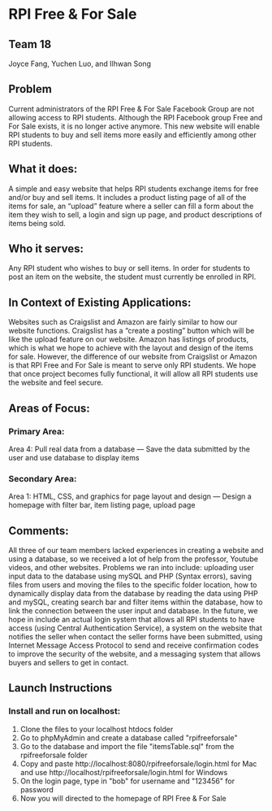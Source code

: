 # RPI Free & For Sale

## Team 18
Joyce Fang, Yuchen Luo, and Ilhwan Song

## Problem
Current administrators of the RPI Free & For Sale Facebook Group are not allowing access to RPI students. Although the RPI Facebook group Free and For Sale exists, it is no longer active anymore. This new website will enable RPI students to buy and sell items more easily and efficiently among other RPI students.

## What it does:
A simple and easy website that helps RPI students exchange items for free and/or buy and sell items. It includes a product listing page of all of the items for sale, an “upload” feature where a seller can fill a form about the item they wish to sell, a login and sign up page, and product descriptions of items being sold.

## Who it serves:
Any RPI student who wishes to buy or sell items. In order for students to post an item on the website, the student must currently be enrolled in RPI.

## In Context of Existing Applications:
Websites such as Craigslist and Amazon are fairly similar to how our website functions. Craigslist has a “create a posting” button which will be like the upload feature on our website. Amazon has listings of products, which is what we hope to achieve with the layout and design of the items for sale. However, the difference of our website from Craigslist or Amazon is that RPI Free and For Sale is meant to serve only RPI students. We hope that once project becomes fully functional, it will allow all RPI students use the website and feel secure.

## Areas of Focus:
### Primary Area:
Area 4: Pull real data from a database — Save the data submitted by the user and use database to display items
### Secondary Area:
Area 1: HTML, CSS, and graphics for page layout and design — Design a homepage with filter bar, item listing page, upload page

## Comments:
All three of our team members lacked experiences in creating a website and using a database, so we received a lot of help from the professor, Youtube videos, and other websites. Problems we ran into include: uploading user input data to the database using mySQL and PHP (Syntax errors), saving files from users and moving the files to the specific folder location, how to dynamically display data from the database by reading the data using PHP and mySQL, creating search bar and filter items within the database, how to link the connection between the user input and database. 
In the future, we hope in include an actual login system that allows all RPI students to have access (using Central Authentication Service), a system on the website that notifies the seller when contact the seller forms have been submitted, using Internet Message Access Protocol to send and receive confirmation codes to improve the security of the website, and a messaging system that allows buyers and sellers to get in contact.

## Launch Instructions

### Install and run on localhost:
1. Clone the files to your localhost htdocs folder
2. Go to phpMyAdmin and create a database called "rpifreeforsale"
3. Go to the database and import the file "itemsTable.sql" from the rpifreeforsale folder
4. Copy and paste http://localhost:8080/rpifreeforsale/login.html for Mac and use http://localhost/rpifreeforsale/login.html for Windows
5. On the login page, type in "bob" for username and "123456" for password
6. Now you will directed to the homepage of RPI Free & For Sale
